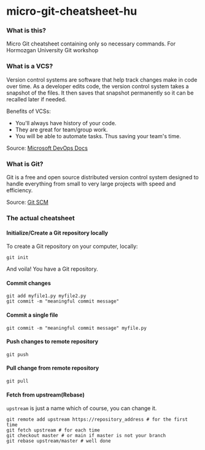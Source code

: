 # micro-git-cheatsheet-hu

### What is this?

Micro Git cheatsheet containing only so necessary commands. For Hormozgan University Git workshop

### What is a VCS?

Version control systems are software that help track changes make in code over time. As a developer edits code, the version control system takes a snapshot of the files. It then saves that snapshot permanently so it can be recalled later if needed.

Benefits of VCSs:
 - You'll always have history of your code.
 - They are great for team/group work.
 - You will be able to automate tasks. Thus saving your team's time.

Source: [Microsoft DevOps Docs](https://docs.microsoft.com/en-us/devops/develop/git/what-is-version-control)

### What is Git?

Git is a free and open source distributed version control system designed to handle everything from small to very large projects with speed and efficiency.

Source: [Git SCM](https://git-scm.com/)

### The actual cheatsheet

#### Initialize/Create a Git repository locally

To create a Git repository on your computer, locally:

```
git init
```

And voila! You have a Git repository.

#### Commit changes 

```
git add myfile1.py myfile2.py
git commit -m "meaningful commit message"
```

#### Commit a single file

```
git commit -m "meaningful commit message" myfile.py
```

#### Push changes to remote repository

```
git push
```

#### Pull change from remote repository

```
git pull
```

#### Fetch from upstream(Rebase)

`upstream` is just a name which of course, you can change it.

```
git remote add upstream https://repository_address # for the first time
git fetch upstream # for each time
git checkout master # or main if master is not your branch
git rebase upstream/master # well done
```
